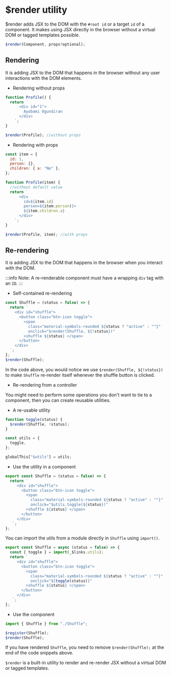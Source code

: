 # $render utility

$render adds JSX to the DOM with the `#root id` or a target `id` of a component. It makes using JSX directly in the browser without a virtual DOM or tagged templates possible.

```js copy
$render(Component, props?optional);
```

## Rendering

It is adding JSX to the DOM that happens in the browser without any user interactions with the DOM elements.

- Rendering without props

```js
function Profile() {
  return `
      <div id="1"> 
        Ayobami Ogundiran
      </div>
    `;
}

$render(Profile); //without props
```

- Rendering with props

```js
const item = {
  id: 1,
  person: {},
  children: { a: "No" },
};

function Profile(item) {
  //without default value
  return `
      <div
        id=${item.id}
        person=${item.person)}>
        ${item.children.a}
      </div>
    `;
}

$render(Profile, item); //with props
```

## Re-rendering

It is adding JSX to the DOM that happens in the browser when you interact with the DOM.

:::info
Note: A re-renderable component must have a wrapping `div` tag with an `ID`.
:::

- Self-contained re-rendering

```js
const Shuffle = (status = false) => {
  return `
    <div id="shuffle">
      <button class="btn-icon toggle">
        <span 
          class="material-symbols-rounded ${status ? "active" : ""}"
          onclick="$render(Shuffle, ${!status})"
        >shuffle ${status} </span>
      </button>
    </div>
  `;
};
$render(Shuffle);
```

In the code above, you would notice we use `$render(Shuffle, ${!status})` to make `Shuffle` re-render itself whenever the shuffle button is clicked.

- Re-rendering from a controller

You might need to perform some operations you don't want to tie to a component, then you can create reusable utilities.

- A re-usable utility

```js
function toggle(status) {
  $render(Shuffle, !status);
}

const utils = {
  toggle,
};

globalThis["$utils"] = utils;
```

- Use the utility in a component

```js
export const Shuffle = (status = false) => {
  return `
     <div id="shuffle">
       <button class="btn-icon toggle">
         <span
           class="material-symbols-rounded ${status ? "active" : ""}"
           onclick="$utils.toggle(${status})"
         >shuffle ${status} </span>
       </button>
     </div>
   `;
};
```

You can import the utils from a module directly in `Shuffle` using `import()`.

```js
export const Shuffle = async (status = false) => {
  const { toggle } = import(_$links.utils);
  return `
     <div id="shuffle">
       <button class="btn-icon toggle">
         <span
           class="material-symbols-rounded ${status ? "active" : ""}"
           onclick="${toggle(status)}"
         >shuffle ${status} </span>
       </button>
     </div>
   `;
};
```

- Use the component

```js copy
import { Shuffle } from "./Shuffle";

$register(Shuffle);
$render(Shuffle);
```

If you have rendered `Shuffle`, you need to remove `$render(Shuffle);` at the end of the code snippets above.

`$render` is a built-in utility to render and re-render JSX without a virtual DOM or tagged templates.

